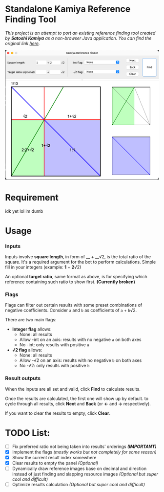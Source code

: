 # Standalone Kamiya Reference Finding Tool
_This project is an attempt to port an existing reference finding tool created by **Satoshi Kamiya** as a non-browser Java application. You can find the original link [here](https://www.folders.jp/reference/reference.html)._

![App preview](src/main/resources/preview.png)

# Requirement
idk yet lol im dumb

# Usage
### Inputs
Inputs involve **square length**, in form of __ + __√2, is the total ratio of the square. It's a required argument for the bot to perform calculations. Simple fill in your integers (example: **1** + **2**√2)

An optional **target ratio**, same format as above, is for specifying which reference containing such ratio to show first. **(Currently broken)**

### Flags
Flags can filter out certain results with some preset combinations of negative coefficients. Consider `a` and `b` as coefficients of `a` + `b`√2.

There are two main flags:

- **Integer flag** allows:
  - None: all results
  - Allow -int on an axis: results with no negative `a` on both axes
  - No -int: only results with positive `a`
- **√2 flag** allows:
    - None: all results
    - Allow -√2 on an axis: results with no negative `b` on both axes
    - No -√2: only results with positive `b`

### Result outputs
When the inputs are all set and valid, click **Find** to calculate results.

Once the results are calculated, the first one will show up by default. to cycle through all results, click **Next** and **Back** (or **<-** and **->** respectively).

If you want to clear the results to empty, click **Clear**.

# TODO List:
- [ ] Fix preferred ratio not being taken into results' orderings ***(IMPORTANT)***
- [x] Implement the flags *(mostly works but not completely for some reason)*
- [x] Show the current result index somewhere
- [x] Clear results to empty the panel *(Optional)*
- [ ] Dynamically draw reference images base on decimal and direction instead of just finding and slapping resource images *(Optional but super cool and difficult)*
- [ ] Optimize results calculation *(Optional but super cool and difficult)*
